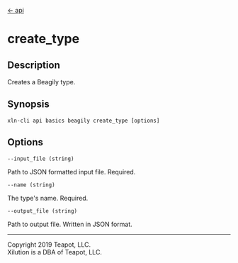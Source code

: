 [<- api](../../../api/index.md)

# create_type

## Description

Creates a Beagily type.

## Synopsis

```
xln-cli api basics beagily create_type [options]
```

## Options

`--input_file (string)`

Path to JSON formatted input file. Required.

`--name (string)`

The type's name. Required.

`--output_file (string)`

Path to output file. Written in JSON format.

---
Copyright 2019 Teapot, LLC.  
Xilution is a DBA of Teapot, LLC.

